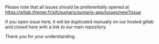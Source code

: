 Please note that all issues should be preferentially opened at
https://gitlab.ifremer.fr/sih/sumaris/sumaris-app/issues/new?issue

If you open issue here, it will be duplicated manually on our hosted gitlab and closed here with a link to our main repository.

Thank you for your understanding.
